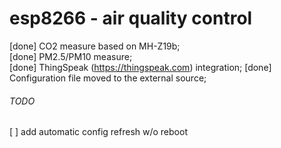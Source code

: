 # esp8266 - air quality control

[done] CO2 measure based on MH-Z19b;  
[done] PM2.5/PM10 measure;  
[done] ThingSpeak (https://thingspeak.com) integration;
[done] Configuration file moved to the external source;

###### TODO

[ ] add automatic config refresh w/o reboot
